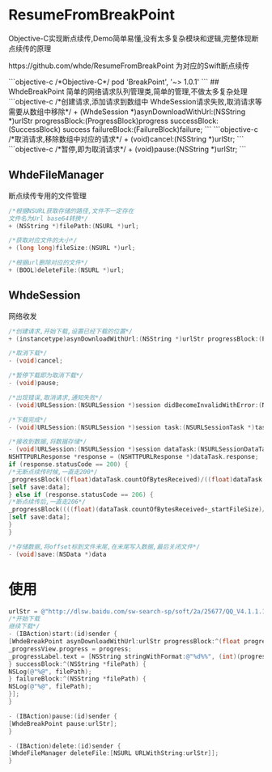 # ResumeFromBreakPoint
<p>Objective-C实现断点续传,Demo简单易懂,没有太多复杂模块和逻辑,完整体现断点续传的原理<p>
<p>https://github.com/whde/ResumeFromBreakPoint 为对应的Swift断点续传<p>
```objective-c
/*Objective-C*/
pod 'BreakPoint', '~> 1.0.1'
```
## WhdeBreakPoint
简单的网络请求队列管理类,简单的管理,不做太多复杂处理
```objective-c
/*创建请求,添加请求到数组中
WhdeSession请求失败,取消请求等需要从数组中移除*/
+ (WhdeSession *)asynDownloadWithUrl:(NSString *)urlStr progressBlock:(ProgressBlock)progress successBlock:(SuccessBlock) success failureBlock:(FailureBlock)failure;
```
```objective-c
/*取消请求,移除数组中对应的请求*/
+ (void)cancel:(NSString *)urlStr;
```
```objective-c
/*暂停,即为取消请求*/
+ (void)pause:(NSString *)urlStr;
```

## WhdeFileManager
断点续传专用的文件管理
```objective-c
/*根据NSURL获取存储的路径,文件不一定存在
文件名为Url base64转换*/
+ (NSString *)filePath:(NSURL *)url;
```
```objective-c
/*获取对应文件的大小*/
+ (long long)fileSize:(NSURL *)url;
```
```objective-c
/*根据url删除对应的文件*/
+ (BOOL)deleteFile:(NSURL *)url;
```
## WhdeSession
网络收发
```objective-c
/*创建请求,开始下载,设置已经下载的位置*/
+ (instancetype)asynDownloadWithUrl:(NSString *)urlStr progressBlock:(ProgressBlock)progress successBlock:(SuccessBlock) success failureBlock:(FailureBlock)failure callCancelBlock:(CallCancel)callCancel;
```
```objective-c
/*取消下载*/
- (void)cancel;
```
```objective-c
/*暂停下载即为取消下载*/
- (void)pause;
```
```objective-c
/*出现错误,取消请求,通知失败*/
- (void)URLSession:(NSURLSession *)session didBecomeInvalidWithError:(NSError *)error;
```
```objective-c
/*下载完成*/
- (void)URLSession:(NSURLSession *)session task:(NSURLSessionTask *)task didCompleteWithError:(NSError *)error;
```
```objective-c
/*接收到数据,将数据存储*/
- (void)URLSession:(NSURLSession *)session dataTask:(NSURLSessionDataTask *)dataTask didReceiveData:(NSData *)data {
NSHTTPURLResponse *response = (NSHTTPURLResponse *)dataTask.response;
if (response.statusCode == 200) {
/*无断点续传时候,一直走200*/
_progressBlock(((float)dataTask.countOfBytesReceived)/((float)dataTask.countOfBytesExpectedToReceive), dataTask.countOfBytesReceived, dataTask.countOfBytesExpectedToReceive);
[self save:data];
} else if (response.statusCode == 206) {
/*断点续传后,一直走206*/
_progressBlock((((float)(dataTask.countOfBytesReceived+_startFileSize)/(float)(dataTask.countOfBytesExpectedToReceive+_startFileSize))), dataTask.countOfBytesReceived, dataTask.countOfBytesExpectedToReceive);
[self save:data];
}
}
```
```objective-c
/*存储数据,将offset标到文件末尾,在末尾写入数据,最后关闭文件*/
- (void)save:(NSData *)data 
```
# 使用
```objective-c
urlStr = @"http://dlsw.baidu.com/sw-search-sp/soft/2a/25677/QQ_V4.1.1.1456905733.dmg";
/*开始下载
继续下载*/
- (IBAction)start:(id)sender {
[WhdeBreakPoint asynDownloadWithUrl:urlStr progressBlock:^(float progress, long long receiveByte, long long allByte) {
_progressView.progress = progress;
_progressLabel.text = [NSString stringWithFormat:@"%d%%", (int)(progress*100)];
} successBlock:^(NSString *filePath) {
NSLog(@"%@", filePath);
} failureBlock:^(NSString *filePath) {
NSLog(@"%@", filePath);
}];
}

- (IBAction)pause:(id)sender {
[WhdeBreakPoint pause:urlStr];
}

- (IBAction)delete:(id)sender {
[WhdeFileManager deleteFile:[NSURL URLWithString:urlStr]];
}
```
